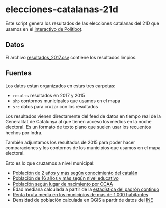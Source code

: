 # elecciones-catalanas-21d
Este script genera los resultados de las elecciones catalanas del 21D que usamos en el [interactivo de Politibot](https://politibot.io/asi-ha-votado-cataluna/).

## Datos
El archivo [resultados_2017.csv](https://github.com/politibot/elecciones-catalanas-21d/blob/master/resultados_2017.csv) contiene los resultados limpios.

## Fuentes
Los datos están organizados en estas tres carpetas:

- `results` resultados en 2017 y 2015
- `shp` contornos municipales que usamos en el mapa
- `src` datos para cruzar con los resultados

Los resultados vienen directamente del feed de datos en tiempo real de la Generalitat de Catalunya al que tienen acceso los medios en la noche electoral. Es un formato de texto plano que suelen usar los recuentos hechos por Indra.

También adjuntamos los resultados de 2015 para poder hacer comparaciones y los contornos de los municipios que usamos en el mapa electoral.

Esto es lo que cruzamos a nivel municipal:

- [Población de 2 años y más según conocimiento del catalán](https://www.idescat.cat/pub/?id=censph&n=17&by=mun)
- [Población de 16 años y más según nivel educativo](https://www.idescat.cat/pub/?id=censph&n=15&by=mun)
- [Población según lugar de nacimiento por CCAA](https://www.idescat.cat/pub/?id=censph&n=12&by=mun)
- Edad mediana calculada a partir de la [estadística del padrón continuo](http://www.ine.es/dynt3/inebase/es/index.htm?type=pcaxis&file=pcaxis&path=%2Ft20%2Fe245%2Fp05%2F%2Fa2016)
- [Renta bruta media en los municipios de más de 1.000 habitantes](http://www.agenciatributaria.es/AEAT/Contenidos_Comunes/La_Agencia_Tributaria/Estadisticas/Publicaciones/sites/irpfmunicipios/2015/jrubik1ba3b6ffb879f0b4654305cde4f7da3038a346e9.html)
- Densidad de población calculada en QGIS a partir de datos del [INE](http://ine.es/dyngs/INEbase/es/operacion.htm?c=Estadistica_C&cid=1254736177011&menu=resultados&idp=1254734710990)
